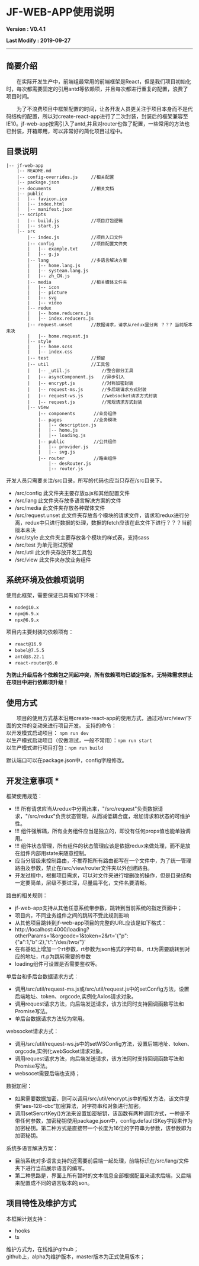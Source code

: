 # JF-WEB-APP使用说明

**Version : V0.4.1**

**Last Modify : 2019-09-27**

---

## **简要介绍**

&emsp;&emsp;在实际开发生产中，前端组最常用的前端框架是React，但是我们项目初始化时，每次都需要固定的引用antd等依赖项，并且每次都进行重复的配置，浪费了项目时间。  

&emsp;&emsp;为了不浪费项目中框架配置的时间，让各开发人员更关注于项目本身而不是代码结构的配置，所以对create-react-app进行了二次封装，封装后的框架兼容至IE10。jf-web-app按需引入了antd,并且对router也做了配置，一些常用的方法也已封装，开箱即用，可以非常好的简化项目过程中。


## **目录说明**

```
|-- jf-web-app
    |-- README.md 
    |-- config-overrides.js     //相关配置
    |-- package.json
    |-- documents               //相关文档
    |-- public
    |   |-- favicon.ico
    |   |-- index.html
    |   |-- manifest.json
    |-- scripts
    |   |-- build.js            //项目打包逻辑
    |   |-- start.js            
    |-- src
        |-- index.js            //项目入口文件
        |-- config              //项目配置文件夹
        |   |-- example.txt     
        |   |-- g.js
        |-- lang                //多语言解决方案
        |   |-- home.lang.js
        |   |-- systeam.lang.js
        |   |-- zh_CN.js
        |-- media               //相关媒体文件夹
        |   |-- icon
        |   |-- picture
        |   |-- svg
        |   |-- video
        |-- redux         
        |   |-- home.reducers.js
        |   |-- index.reducers.js
        |-- request.unset       //数据请求，请求从redux里分离 ？？? 当前版本未决
        |   |-- home.request.js
        |-- style              
        |   |-- home.scss
        |   |-- index.css
        |-- test                //预留
        |-- util                //工具包
        |   |-- _util.js            //整合部分工具
        |   |-- asyncComponent.js   //异步引入
        |   |-- encrypt.js          //对称加密封装
        |   |-- request-ms.js       //多后端请求方式封装
        |   |-- request-ws.js       //websocket请求方式封装
        |   |-- request.js          //常规请求方式封装
        |-- view
            |-- components       //业务组件
            |-- pages            //业务模块
            |   |-- description.js
            |   |-- home.js
            |   |-- loading.js
            |-- public           //公共组件
            |   |-- provider.js
            |   |-- svg.js
            |-- router           //路由组件
                |-- desRouter.js
                |-- router.js

```
开发人员只需要关注/src目录，所写的代码也应当只存在/src目录下。    
- /src/config  此文件夹主要存放g.js和其他配置文件
- /src/lang    此文件夹存放多语言解决方案的文件
- /src/media   此文件夹存放各种媒体文件
- /src/request.unset 此文件夹存放各个模块的请求文件，请求和redux进行分离，redux中只进行数据的处理，数据的fetch应该在此文件下进行？？？当前版本未决
- /src/style   此文件夹主要存放各个模块的样式表，支持sass
- /src/test    为单元测试预留
- /src/util    此文件夹存放开发工具包
- /src/view    此文件夹存放业务组件




## **系统环境及依赖项说明**  

使用此框架，需要保证已具有如下环境：
- `node@10.x`
- `npm@6.9.x`
- `npx@6.9.x`
  
项目内主要封装的依赖项有：
- `react@16.9`
- `babel@7.5.5`
- `antd@3.22.1`
- `react-router@5.0`
 
 **为防止升级后各个依赖包之间起冲突，所有依赖项均已锁定版本，无特殊需求禁止在项目中进行依赖项升级！**
 

## **使用方式**   

&emsp;&emsp;项目的使用方式基本沿用create-react-app的使用方式，通过对/src/view/下面的文件的变动来进行项目开发。
支持的命令：  
以开发模式启动项目： 
`npm run dev`   
以生产模式启动项目（仅做测试，一般不常用）：`npm run start`   
以生产模式进行项目打包：`npm run build`

默认端口可以在package.json中，config字段修改。


## **开发注意事项** *

框架使用规范：
* !!! 所有请求应当从redux中分离出来，"/src/request"负责数据请求，"/src/redux"负责状态管理，从而减低耦合度，增加请求和状态的可维护性。
* !!! 组件强解耦，所有业务组件应当是独立的，即没有任何props值也能单独调用。
* !!! 组件状态管理，所有组件的状态管理应该是依据redux来做处理，而不是放在组件内部用state来随意控制。
* 应当分层级来控制路由，不推荐把所有路由都写在一个文件中，为了统一管理路由及参数，禁止在/src/view/router文件夹以外创建路由。
* 开发过程中，根据项目需求，可以对文件夹进行增删改的操作，但是目录结构一定要简单，层级不要过深，尽量扁平化，文件名要清晰。

路由的相关规则：   
* jf-web-app支持从其他任意系统带参数，跳转到当前系统的指定页面中；
* 项目内，不同业务组件之间的跳转不受此规则影响
* 从其他项目跳转到jf-web-app项目的完整的URL应该是如下格式：
* http://localhost:4000/loading?otherParams=1&orgcode=1&token=2&rt='{"p":{"a":1,"b":2},"t":"/des/two/"}'
* 在有基础上增加一个rt参数，rt参数为json格式的字符串，rt.t为需要跳转到对应的地址，rt.p为跳转需要的参数
* loading组件可设置是否需要鉴权等。

单后台和多后台数据请求方式：
* 调用/src/util/request-ms.js或/src/util/request.js中的setConfig方法，设置后端地址、token、orgcode,实例化Axios请求对象。
* 调用request请求方法，向后端发送请求，该方法同时支持回调函数写法和Promise写法。
* 单后台数据请求方法较为常用。
  
websocket请求方式：
* 调用/src/util/request-ws.js中的setWSConfig方法，设置后端地址、token、orgcode,实例化webSocket请求对象。
* 调用request请求方法，向后端发送请求，该方法同时支持回调函数写法和Promise写法。
* websocet需要后端也支持；

数据加密：
* 如果需要数据加密，则可以调用/src/util/encrypt.js中的相关方法，该文件提供“aes-128-cbc”加密算法，对字符串和对象进行加密。
* 调用setSercrtKey()方法来设置加密秘钥，该函数有两种调用方式，一种是不带任何参数，加密秘钥使用package.json中，config.defaultSKey字段来作为加密秘钥。第二种方式是直接带一个长度为16位的字符串为参数，该参数即为加密秘钥。

系统多语言解决方案：
* 目前系统对多语言支持的还需要前后端一起处理，前端标识在/src/lang/文件夹下进行当前展示语言的编写。
* 第二种思路是，界面上所有暂时的文本信息全部根据配置来请求后端，又后端来配置成不同的语言版本的json。

## **项目特性及维护方式**   

本框架计划支持：
- hooks
- ts

维护方式为，在线维护github；   
github上，alpha为维护版本，master版本为正式使用版本；   
